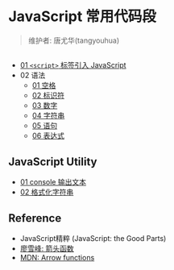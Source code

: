 # JavaScript 常用代码段

> 维护者: 唐尤华(tangyouhua)

## 
* [01 `<script>` 标签引入 JavaScript][1]
* 02 语法
   * [01 空格][2]
   * [02 标识符][3]
   * [03 数字][4]
   * [04 字符串][5]
   * [05 语句][6]
   * [06 表达式][7]

## JavaScript Utility
* [01 console 输出文本][101]
* [02 格式化字符串][102]


## Reference
* JavaScript精粹 (JavaScript: the Good Parts)
* [廖雪峰: 箭头函数](https://www.liaoxuefeng.com/wiki/001434446689867b27157e896e74d51a89c25cc8b43bdb3000/001438565969057627e5435793645b7acaee3b6869d1374000)
* [MDN: Arrow functions](https://developer.mozilla.org/en-US/docs/Web/JavaScript/Reference/Functions/Arrow_functions)

[1]:https://github.com/tangyouhua/tyh-js-snippets/tree/master/js_the_good_parts/chapter01
[2]:https://github.com/tangyouhua/tyh-js-snippets/tree/master/js_the_good_parts/chapter02/01_whitespace.js
[3]:https://github.com/tangyouhua/tyh-js-snippets/tree/master/js_the_good_parts/chapter02/02_names.js
[4]:https://github.com/tangyouhua/tyh-js-snippets/tree/master/js_the_good_parts/chapter02/03_numbers.js
[5]:https://github.com/tangyouhua/tyh-js-snippets/tree/master/js_the_good_parts/chapter02/04_strings.js
[6]:https://github.com/tangyouhua/tyh-js-snippets/tree/master/js_the_good_parts/chapter02/05_statements.js
[7]:https://github.com/tangyouhua/tyh-js-snippets/tree/master/js_the_good_parts/chapter02/06_expressions.js
[101]:https://github.com/tangyouhua/tyh-js-snippets/tree/master/js_utility/outputting_text_to_the_console.js
[102]:https://github.com/tangyouhua/tyh-js-snippets/tree/master/js_utility/formatting_string.js